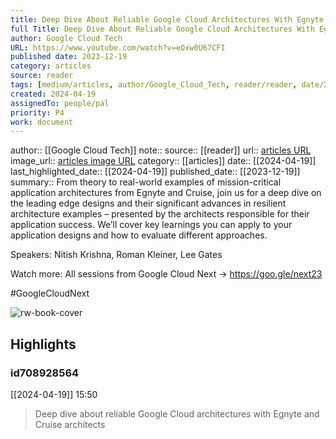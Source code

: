 ```yaml
---
title: Deep Dive About Reliable Google Cloud Architectures With Egnyte and Cruise Architects
full Title: Deep Dive About Reliable Google Cloud Architectures With Egnyte and Cruise Architects
author: Google Cloud Tech
URL: https://www.youtube.com/watch?v=eOxw0U67CFI
published date: 2023-12-19
category: articles
source: reader
tags: [medium/articles, author/Google_Cloud_Tech, reader/reader, date/2024-04-19, area/reader]
created: 2024-04-19
assignedTo: people/pal
priority: P4
work: document
---
```

author:: [[Google Cloud Tech]]
note:: 
source:: [[reader]]
url:: [articles URL](https://www.youtube.com/watch?v=eOxw0U67CFI)
image_url:: [articles image URL](https://i.ytimg.com/vi/eOxw0U67CFI/maxresdefault.jpg)
category:: [[articles]]
date:: [[2024-04-19]]
last_highlighted_date:: [[2024-04-19]]
published_date:: [[2023-12-19]]
summary:: From theory to real-world examples of mission-critical application architectures from Egnyte and Cruise, join us for a deep dive on the leading edge designs and their significant advances in resilient architecture examples – presented by the architects responsible for their application success. We’ll cover key learnings you can apply to your application designs and how to evaluate different approaches.

Speakers: Nitish Krishna, Roman Kleiner, Lee Gates

Watch more:
All sessions from Google Cloud Next → https://goo.gle/next23

#GoogleCloudNext


![rw-book-cover](https://i.ytimg.com/vi/eOxw0U67CFI/maxresdefault.jpg)

## Highlights
### id708928564
[[2024-04-19]] 15:50
> Deep dive about reliable Google Cloud architectures with Egnyte and Cruise architects


